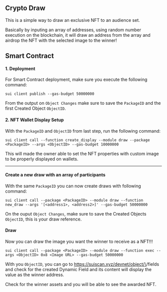 ## Crypto Draw

This is a simple way to draw an exclusive NFT to an audience set.

Basically by inputing an array of addresses, using random number execution on the blockchain, it will draw an address from the array and airdrop the NFT with the selected image to the winner!

## Smart Contract
#### 1. Deployment

For Smart Contract deployment, make sure you execute the following command:

```shell
sui client publish --gas-budget 50000000
```

From the output on `Object Changes` make sure to save the `PackageID` and the first Created Object `ObjectID`.

#### 2. NFT Wallet Display Setup

With the `PackageID` and `ObjectID` from last step, run the following command:

```shell
sui client call --function create_display --module draw --package <PackageID> --args <ObjectID> --gas-budget 10000000
```

This will made the owner able to set the NFT properties with custom image to be properly displayed on wallets.

---

#### Create a new draw with an array of participants

With the same `PackageID` you can now create draws with following command:

```shell
sui client call --package <PackageID> --module draw --function new_draw --args '[<address1>, <address2>]' --gas-budget 50000000
```

On the ouput `Object Changes`, make sure to save the Created Objects `ObjectID`, this is your draw reference.

#### Draw

Now you can draw the image you want the winner to receive as a NFT!!!

```shell
sui client call --package <PackageID> --module draw --function exec --args <ObjectID> 0x8 <Image URL> --gas-budget 50000000
```

With you `ObjectID`, you can go to https://suiscan.xyz/devnet/object/\<ObjectID>\/fields and check for the created Dynamic Field and its content will display the value as the winner address.

Check for the winner assets and you will be able to see the awarded NFT.